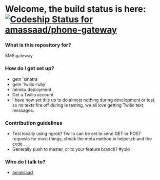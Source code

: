 # Welcome, the build status is here:  [ ![Codeship Status for amassaad/phone-gateway](https://codeship.com/projects/c1193290-759a-0132-c61e-22ab3bab314c/status?branch=master)](https://codeship.com/projects/55171) #


### What is this repository for? ###

SMS gateway

### How do I get set up? ###

* gem 'sinatra'
* gem 'twilio-ruby'
* heroku deployment
* Get a Twilio account
* I have now set this up to do almost nothing during development or test, so no texts fire off during le testing, we all love getting Twilio text messages.

### Contribution guidelines ###

* Test locally using ngrok? Twilio can be set to send GET or POST requests for most things, check the meta method in helper.rb and the code . . .
* Generally push to master, or to your feature branch? #yolo

### Who do I talk to? ###

* [amassaad](https://github.com/amassaad)
 